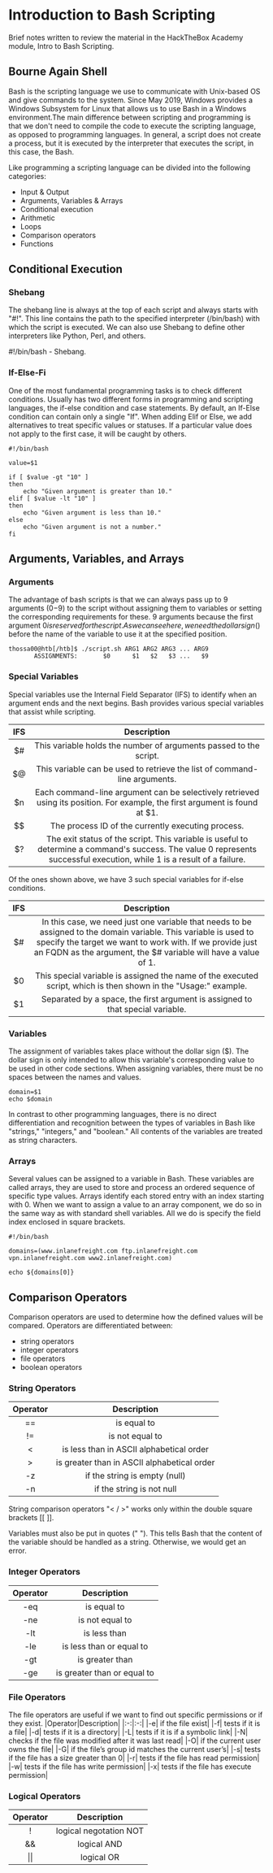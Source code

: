 # Introduction to Bash Scripting
Brief notes written to review the material in the HackTheBox Academy module, Intro to Bash Scripting.

## Bourne Again Shell
Bash is the scripting language we use to communicate with Unix-based OS and give commands to the system. Since May 2019, Windows provides a Windows Subsystem for Linux that allows us to use Bash in a Windows environment.The main difference between scripting and programming is that we don't need to compile the code to execute the scripting language, as opposed to programming languages. In general, a script does not create a process, but it is executed by the interpreter that executes the script, in this case, the Bash.

Like programming a scripting language can be divided into the following categories:

- Input & Output
- Arguments, Variables & Arrays
- Conditional execution
- Arithmetic
- Loops
- Comparison operators
- Functions

## Conditional Execution
### Shebang
The shebang line is always at the top of each script and always starts with "#!". This line contains the path to the specified interpreter (/bin/bash) with which the script is executed. We can also use Shebang to define other interpreters like Python, Perl, and others.

#!/bin/bash - Shebang.

### If-Else-Fi
One of the most fundamental programming tasks is to check different conditions. Usually has two different forms in programming and scripting languages, the if-else condition and case statements. By default, an If-Else condition can contain only a single "If". When adding Elif or Else, we add alternatives to treat specific values or statuses. If a particular value does not apply to the first case, it will be caught by others.
```
#!/bin/bash

value=$1

if [ $value -gt "10" ]
then
	echo "Given argument is greater than 10."
elif [ $value -lt "10" ]
then
	echo "Given argument is less than 10."
else
	echo "Given argument is not a number."
fi
```

## Arguments, Variables, and Arrays
### Arguments
The advantage of bash scripts is that we can always pass up to 9 arguments ($0-$9) to the script without assigning them to variables or setting the corresponding requirements for these. 9 arguments because the first argument $0 is reserved for the script. As we can see here, we need the dollar sign ($) before the name of the variable to use it at the specified position. 
```
thossa00@htb[/htb]$ ./script.sh ARG1 ARG2 ARG3 ... ARG9
       ASSIGNMENTS:       $0      $1   $2   $3 ...   $9
```

### Special Variables
Special variables use the Internal Field Separator (IFS) to identify when an argument ends and the next begins. Bash provides various special variables that assist while scripting.

|IFS|	Description|
|:-:|:-:|
|$#|	This variable holds the number of arguments passed to the script.|
|$@|	This variable can be used to retrieve the list of command-line arguments.|
|$n|	Each command-line argument can be selectively retrieved using its position. For example, the first argument is found at $1.|
|$$|	The process ID of the currently executing process.|
|$?|	The exit status of the script. This variable is useful to determine a command's success. The value 0 represents successful execution, while 1 is a result of a failure.|

Of the ones shown above, we have 3 such special variables for if-else conditions.

|IFS|	Description|
|:-:|:-:|
|$#|	In this case, we need just one variable that needs to be assigned to the domain variable. This variable is used to specify the target we want to work with. If we provide just an FQDN as the argument, the $# variable will have a value of 1.|
|$0|	This special variable is assigned the name of the executed script, which is then shown in the "Usage:" example.|
|$1|	Separated by a space, the first argument is assigned to that special variable.|

### Variables
The assignment of variables takes place without the dollar sign ($). The dollar sign is only intended to allow this variable's corresponding value to be used in other code sections. When assigning variables, there must be no spaces between the names and values.
```
domain=$1
echo $domain
```
In contrast to other programming languages, there is no direct differentiation and recognition between the types of variables in Bash like "strings," "integers," and "boolean." All contents of the variables are treated as string characters. 

### Arrays
Several values can be assigned to a variable in Bash. These variables are called arrays, they are used to store and process an ordered sequence of specific type values. Arrays identify each stored entry with an index starting with 0. When we want to assign a value to an array component, we do so in the same way as with standard shell variables. All we do is specify the field index enclosed in square brackets. 
```
#!/bin/bash

domains=(www.inlanefreight.com ftp.inlanefreight.com vpn.inlanefreight.com www2.inlanefreight.com)

echo ${domains[0]}
```

## Comparison Operators
Comparison operators are used to determine how the defined values will be compared. Operators are differentiated between:

- string operators
- integer operators
- file operators
- boolean operators

### String Operators
|Operator|Description|
|:-:|:-:|
|==|	is equal to|
|!=|	is not equal to|
|<|	is less than in ASCII alphabetical order|
|>|	is greater than in ASCII alphabetical order|
|-z|	if the string is empty (null)|
|-n|	if the string is not null|

String comparison operators "< / >" works only within the double square brackets [[ <condition> ]]. 

Variables must also be put in quotes (" "). This tells Bash that the content of the variable should be handled as a string. Otherwise, we would get an error.

### Integer Operators
|Operator|Description|
|:-:|:-:|
|-eq|	is equal to|
|-ne|	is not equal to|
|-lt|	is less than|
|-le|	is less than or equal to|
|-gt|	is greater than|
|-ge|	is greater than or equal to|

### File Operators
The file operators are useful if we want to find out specific permissions or if they exist.
|Operator|Description|
|:-:|:-:|
|-e|	if the file exist|
|-f|	tests if it is a file|
|-d|	tests if it is a directory|
|-L|	tests if it is if a symbolic link|
|-N|	checks if the file was modified after it was last read|
|-O|	if the current user owns the file|
|-G|	if the file’s group id matches the current user’s|
|-s|	tests if the file has a size greater than 0|
|-r|	tests if the file has read permission|
|-w|	tests if the file has write permission|
|-x|	tests if the file has execute permission|

### Logical Operators
|Operator|Description|
|:-:|:-:|
|!|	logical negotation NOT|
|&&|	logical AND|
|\|\||	logical OR|
